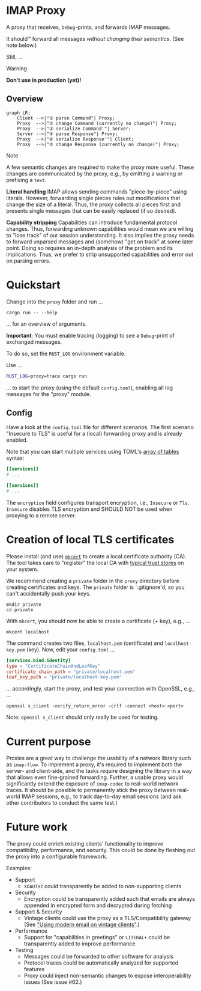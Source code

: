 # IMAP Proxy

A proxy that receives, `Debug`-prints, and forwards IMAP messages.

It should™ forward all messages *without changing their semantics*. (See note below.)

Still, ...

> [!WARNING]
> **Don't use in production (yet)!**

## Overview

```mermaid  
graph LR;
	Client -->|"① parse Command"| Proxy;
	Proxy  -->|"② change Command (currently no change)"| Proxy;
	Proxy  -->|"③ serialize Command'"| Server;
	Server -->|"④ parse Response"| Proxy;
	Proxy  -->|"⑥ serialize Response'"| Client;
	Proxy  -->|"⑤ change Response (currently no change)"| Proxy;
```

> [!NOTE]
> A few semantic changes are required to make the proxy more useful.
> These changes are communicated by the proxy, e.g., by emitting a warning or prefixing a `text`.
>
> **Literal handling** IMAP allows sending commands "piece-by-piece" using literals.
> However, forwarding single pieces rules out modifications that change the size of a literal.
> Thus, the proxy collects all pieces first and presents single messages that can be easily replaced (if so desired).
>
> **Capability stripping** Capabilities can introduce fundamental protocol changes.
> Thus, forwarding unknown capabilities would mean we are willing to "lose track" of our session understanding.
> It also implies the proxy needs to forward unparsed messages and (somehow) "get on track" at some later point.
> Doing so requires an in-depth analysis of the problem and its implications.
> Thus, we prefer to strip unsupported capabilities and error out on parsing errors.

# Quickstart

Change into the `proxy` folder and run ...

```shell
cargo run -- --help
```

... for an overview of arguments.

**Important**: You must enable tracing (logging) to see a `Debug`-print of exchanged messages.

To do so, set the `RUST_LOG` environment variable.

Use ...

```sh
RUST_LOG=proxy=trace cargo run
```

... to start the proxy (using the default `config.toml`), enabling all log messages for the "proxy" module.

## Config

Have a look at the `config.toml` file for different scenarios.
The first scenario "Insecure to TLS" is useful for a (local) forwarding proxy and is already enabled.

Note that you can start multiple services using TOML's [array of tables](https://toml.io/en/v1.0.0#array-of-tables) syntax:

```toml
[[services]]
# ...

[[services]]
# ...
```

The `encryption` field configures transport encryption, i.e., `Insecure` or `Tls`.
`Insecure` disables TLS encryption and SHOULD NOT be used when proxying to a remote server.

# Creation of local TLS certificates

Please install (and use) [`mkcert`](https://github.com/FiloSottile/mkcert) to create a local certificate authority (CA).
The tool takes care to "register" the local CA with [typical trust stores](https://github.com/FiloSottile/mkcert#supported-root-stores) on your system.

We recommend creating a `private` folder in the `proxy` directory before creating certificates and keys.
The `private` folder is `.gitignore'd, so you can't accidentally push your keys.

```shell
mkdir private
cd private
```

With `mkcert`, you should now be able to create a certificate (+ key), e.g., ...

```shell
mkcert localhost
```

The command creates two files, `localhost.pem` (certificate) and `localhost-key.pem` (key). Now, edit your `config.toml` ...

```toml
[services.bind.identity]
type = "CertificateChainAndLeafKey"
certificate_chain_path = "private/localhost.pem"
leaf_key_path = "private/localhost-key.pem"
```

... accordingly, start the proxy, and test your connection with OpenSSL, e.g., ...

```shell
openssl s_client -verify_return_error -crlf -connect <host>:<port>
```

Note: `openssl s_client` should only really be used for testing.


# Current purpose

Proxies are a great way to challenge the usability of a network library such as `imap-flow`.
To implement a proxy, it's required to implement both the server- and client-side, and the tasks require designing the library in a way that allows even fine-grained forwarding.
Further, a usable proxy would significantly extend the exposure of `imap-codec` to real-world network traces.
It should be possible to permanently stick the proxy between real-world IMAP sessions, e.g., to track day-to-day email sessions (and ask other contributors to conduct the same test.)

# Future work

The proxy could enrich existing clients' functionality to improve compatibility, performance, and security.
This could be done by fleshing out the proxy into a configurable framework.

Examples:

* Support
  * `XOAUTH2` could transparently be added to non-supporting clients
* Security
    * Encryption could be transparently added such that emails are always appended in encrypted form and decrypted during fetching
* Support & Security
  * Vintage clients could use the proxy as a TLS/Compatibility gateway (See ["Using modern email on vintage clients"](https://julienblanchard.com/articles/modern-email-and-vintage-clients).)
* Performance
  * Support for "capabilities in greetings" or `LITERAL+` could be transparently added to improve performance
* Testing
  * Messages could be forwarded to other software for analysis
  * Protocol traces could be automatically analyzed for supported features
  * Proxy could inject non-semantic changes to expose interoperability issues (See issue #62.)

